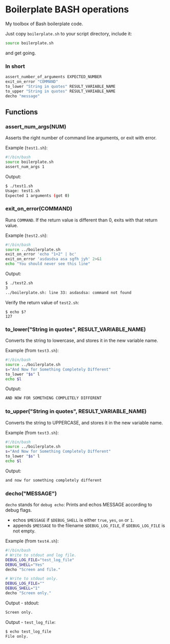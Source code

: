 Boilerplate BASH operations
===========================

My toolbox of Bash boilerplate code.

Just copy `boilerplate.sh` to your script directory, include it:

```bash
source boilerplate.sh
```

and get going.

### In short

```bash
assert_number_of_arguments EXPECTED_NUMBER
exit_on_error "COMMAND"
to_lower "String in quotes" RESULT_VARIABLE_NAME
to_upper "String in quotes" RESULT_VARIABLE_NAME
decho "message"
```

## Functions

### assert_num_args(NUM)

Asserts the right number of command line arguments, or exit with error.

Example (`test1.sh`): 

```bash
#!/bin/bash
source boilerplate.sh
assert_num_args 1
```

Output:

```bash
$ ./test1.sh
Usage: test1.sh
Expected 1 arguments (got 0)
```

### exit_on_error(COMMAND) 

Runs `COMMAND`. If the return value is different than 0, exits with that return value.

Example (`test2.sh`): 

```bash
#!/bin/bash
source ../boilerplate.sh
exit_on_error 'echo "1+2" | bc'
exit_on_error 'asdasdsa asa sgfh jyh' 2>&1
echo "You should never see this line"
```

Output:

```bash
$ ./test2.sh
3
../boilerplate.sh: line 33: asdasdsa: command not found
```
Verify the return value of `test2.sh`:
```
$ echo $?
127
```


### to_lower("String in quotes", RESULT_VARIABLE_NAME)

Converts the string to lowercase, and stores it in the new variable name.

Example (from `test3.sh`):
```bash
#!/bin/bash
source ../boilerplate.sh
s="And Now for Something Completely Different"
to_lower "$s" l
echo $l
```

Output:

```bash
AND NOW FOR SOMETHING COMPLETELY DIFFERENT
```

### to_upper("String in quotes", RESULT_VARIABLE_NAME)

Converts the string to UPPERCASE, and stores it in the new variable name.

Example (from `test3.sh`):
```bash
#!/bin/bash
source ../boilerplate.sh
s="And Now for Something Completely Different"
to_lower "$s" l
echo $l
```

Output:

```bash
and now for something completely different
```


### decho("MESSAGE")

`decho` stands for `debug echo`: Prints and echos MESSAGE according to debug flags.

  * echos `$MESSAGE` if `$DEBUG_SHELL` is either `true`, `yes`, `on` or `1`.
  * appends `$MESSAGE` to the filename `$DEBUG_LOG_FILE`, if `$DEBUG_LOG_FILE` is not empty.

Example (from `test4.sh`):
```bash
#!/bin/bash
# Write to stdout and log file.
DEBUG_LOG_FILE="test_log_file"
DEBUG_SHELL="Yes"
decho "Screen and file."

# Write to stdout only.
DEBUG_LOG_FILE=""
DEBUG_SHELL="1"
decho "Screen only."
```

Output - stdout:

```bash
Screen only.
```

Output - `test_log_file`:
```bash
$ echo test_log_file
File only.
```



